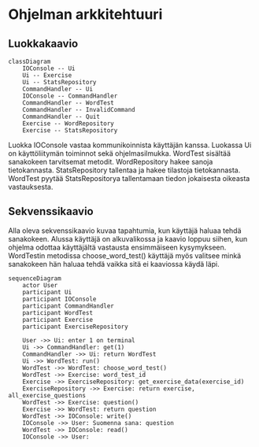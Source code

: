 # Ohjelman arkkitehtuuri

## Luokkakaavio

```mermaid
classDiagram
    IOConsole -- Ui
    Ui -- Exercise
    Ui -- StatsRepository
    CommandHandler -- Ui
    IOConsole -- CommandHandler
    CommandHandler -- WordTest
    CommandHandler -- InvalidCommand
    CommandHandler -- Quit
    Exercise -- WordRepository
    Exercise -- StatsRepository
```

Luokka IOConsole vastaa kommunikoinnista käyttäjän kanssa. Luokassa Ui on käyttöliitymän toiminnot sekä ohjelmasilmukka. WordTest sisältää sanakokeen tarvitsemat metodit. WordRepository hakee sanoja tietokannasta. StatsRepository tallentaa ja hakee tilastoja tietokannasta. WordTest pyytää StatsRepositorya tallentamaan tiedon jokaisesta oikeasta vastauksesta.


## Sekvenssikaavio

Alla oleva sekvenssikaavio kuvaa tapahtumia, kun käyttäjä haluaa tehdä sanakokeen. Alussa käyttäjä on alkuvalikossa ja kaavio loppuu siihen, kun ohjelma odottaa käyttäjältä vastausta ensimmäiseen kysymykseen. WordTestin metodissa choose_word_test() käyttäjä myös valitsee minkä sanakokeen hän haluaa tehdä vaikka sitä ei kaaviossa käydä läpi.

```mermaid
sequenceDiagram
    actor User
    participant Ui
    participant IOConsole
    participant CommandHandler
    participant WordTest
    participant Exercise
    participant ExerciseRepository

    User ->> Ui: enter 1 on terminal
    Ui ->> CommandHandler: get(1)
    CommandHandler ->> Ui: return WordTest
    Ui ->> WordTest: run()
    WordTest ->> WordTest: choose_word_test()
    WordTest ->> Exercise: word_test_id
    Exercise ->> ExerciseRepository: get_exercise_data(exercise_id)
    ExerciseRepository ->> Exercise: return exercise, all_exercise_questions
    WordTest ->> Exercise: question()
    Exercise ->> WordTest: return question
    WordTest ->> IOConsole: write()
    IOConsole ->> User: Suomenna sana: question
    WordTest ->> IOConsole: read()
    IOConsole ->> User: 
```